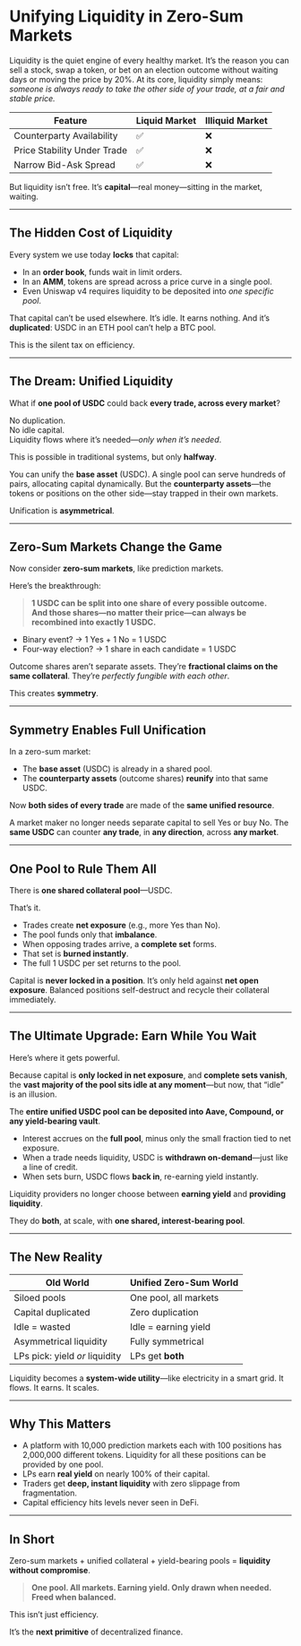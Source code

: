# Unifying Liquidity in Zero-Sum Markets

Liquidity is the quiet engine of every healthy market. It’s the reason you can sell a stock, swap a token, or bet on an election outcome without waiting days or moving the price by 20%. At its core, liquidity simply means: *someone is always ready to take the other side of your trade, at a fair and stable price.*

| **Feature**                  | **Liquid Market** | **Illiquid Market** |
|-----------------------------|-------------------|---------------------|
| Counterparty Availability   | ✅                 | ❌                  |
| Price Stability Under Trade | ✅                 | ❌                  |
| Narrow Bid-Ask Spread       | ✅                 | ❌                  |

But liquidity isn’t free. It’s **capital**—real money—sitting in the market, waiting.

---

## The Hidden Cost of Liquidity

Every system we use today **locks** that capital:

- In an **order book**, funds wait in limit orders.  
- In an **AMM**, tokens are spread across a price curve in a single pool.  
- Even Uniswap v4 requires liquidity to be deposited into *one specific pool*.

That capital can’t be used elsewhere. It’s idle. It earns nothing. And it’s **duplicated**: USDC in an ETH pool can’t help a BTC pool.

This is the silent tax on efficiency.

---

## The Dream: Unified Liquidity

What if **one pool of USDC** could back **every trade, across every market**?

No duplication.  
No idle capital.  
Liquidity flows where it’s needed—*only when it’s needed*.

This is possible in traditional systems, but only **halfway**.

You can unify the **base asset** (USDC). A single pool can serve hundreds of pairs, allocating capital dynamically. But the **counterparty assets**—the tokens or positions on the other side—stay trapped in their own markets.

Unification is **asymmetrical**.

---

## Zero-Sum Markets Change the Game

Now consider **zero-sum markets**, like prediction markets.

Here’s the breakthrough:

> **1 USDC can be split into one share of every possible outcome.**  
> **And those shares—no matter their price—can always be recombined into exactly 1 USDC.**

- Binary event? → 1 Yes + 1 No = 1 USDC  
- Four-way election? → 1 share in each candidate = 1 USDC  

Outcome shares aren’t separate assets. They’re **fractional claims on the same collateral**. They’re *perfectly fungible with each other*.

This creates **symmetry**.

---

## Symmetry Enables Full Unification

In a zero-sum market:

- The **base asset** (USDC) is already in a shared pool.  
- The **counterparty assets** (outcome shares) **reunify** into that same USDC.

Now **both sides of every trade** are made of the **same unified resource**.

A market maker no longer needs separate capital to sell Yes or buy No. The **same USDC** can counter **any trade**, in **any direction**, across **any market**.

---

## One Pool to Rule Them All

There is **one shared collateral pool**—USDC.

That’s it.

- Trades create **net exposure** (e.g., more Yes than No).  
- The pool funds only that **imbalance**.  
- When opposing trades arrive, a **complete set** forms.  
- That set is **burned instantly**.  
- The full 1 USDC per set returns to the pool.

Capital is **never locked in a position**. It’s only held against **net open exposure**. Balanced positions self-destruct and recycle their collateral immediately.

---

## The Ultimate Upgrade: Earn While You Wait

Here’s where it gets powerful.

Because capital is **only locked in net exposure**, and **complete sets vanish**, the **vast majority of the pool sits idle at any moment**—but now, that “idle” is an illusion.

The **entire unified USDC pool can be deposited into Aave, Compound, or any yield-bearing vault**.

- Interest accrues on the **full pool**, minus only the small fraction tied to net exposure.  
- When a trade needs liquidity, USDC is **withdrawn on-demand**—just like a line of credit.  
- When sets burn, USDC flows **back in**, re-earning yield instantly.

Liquidity providers no longer choose between **earning yield** and **providing liquidity**.

They do **both**, at scale, with **one shared, interest-bearing pool**.

---

## The New Reality

| **Old World**                   | **Unified Zero-Sum World** |
|---------------------------------|----------------------------|
| Siloed pools                    | One pool, all markets      |
| Capital duplicated              | Zero duplication           |
| Idle = wasted                   | Idle = earning yield       |
| Asymmetrical liquidity          | Fully symmetrical          |
| LPs pick: yield *or* liquidity  | LPs get **both**           |

Liquidity becomes a **system-wide utility**—like electricity in a smart grid. It flows. It earns. It scales.

---

## Why This Matters

- A platform with 10,000 prediction markets each with 100 positions has 2,000,000 different tokens. Liquidity for all these positions can be provided by one pool. 
- LPs earn **real yield** on nearly 100% of their capital.  
- Traders get **deep, instant liquidity** with zero slippage from fragmentation.  
- Capital efficiency hits levels never seen in DeFi.

---

## In Short

Zero-sum markets + unified collateral + yield-bearing pools = **liquidity without compromise**.

> **One pool. All markets. Earning yield. Only drawn when needed. Freed when balanced.**

This isn’t just efficiency.

It’s the **next primitive** of decentralized finance.